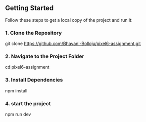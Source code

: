 ## Getting Started

Follow these steps to get a local copy of the project and run it:

### 1. Clone the Repository
git clone https://github.com/Bhavani-Bolloju/pixel6-assignment.git

### 2. Navigate to the Project Folder
cd pixel6-assignment

### 3. Install Dependencies
npm install

### 4. start the project
npm run dev
